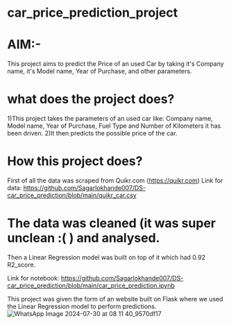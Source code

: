 # car_price_prediction_project


# AIM:-
This project aims to predict the Price of an used Car by taking it's Company name, it's Model name, Year of Purchase, and other parameters.

# what does the project does?
1)This project takes the parameters of an used car like: Company name, Model name, Year of Purchase, Fuel Type and Number of Kilometers it has been driven. 2)It then predicts the possible price of the car.

# How this project does?
First of all the data was scraped from Quikr.com (https://quikr.com) Link for data: https://github.com/Sagarlokhande007/DS-car_price_prediction/blob/main/quikr_car.csv

# The data was cleaned (it was super unclean :( ) and analysed.

Then a Linear Regression model was built on top of it which had 0.92 R2_score.

Link for notebook: https://github.com/Sagarlokhande007/DS-car_price_prediction/blob/main/car_price_prediction.ipynb

This project was given the form of an website built on Flask where we used the Linear Regression model to perform predictions.
![WhatsApp Image 2024-07-30 at 08 11 40_9570df17](https://github.com/user-attachments/assets/10b691be-0409-41a7-800b-f5b04cef237a)
